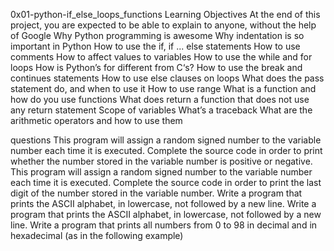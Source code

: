 0x01-python-if_else_loops_functions
Learning Objectives
At the end of this project, you are expected to be able to explain to anyone, without the help of Google
Why Python programming is awesome
Why indentation is so important in Python
How to use the if, if ... else statements
How to use comments
How to affect values to variables
How to use the while and for loops
How is Python’s for different from C‘s?
How to use the break and continues statements
How to use else clauses on loops
What does the pass statement do, and when to use it
How to use range
What is a function and how do you use functions
What does return a function that does not use any return statement
Scope of variables
What’s a traceback
What are the arithmetic operators and how to use them

questions 
This program will assign a random signed number to the variable number each time it is executed. Complete the source code in order to print whether the number stored in the variable number is positive or negative.
This program will assign a random signed number to the variable number each time it is executed. Complete the source code in order to print the last digit of the number stored in the variable number.
Write a program that prints the ASCII alphabet, in lowercase, not followed by a new line.
Write a program that prints the ASCII alphabet, in lowercase, not followed by a new line.
Write a program that prints all numbers from 0 to 98 in decimal and in hexadecimal (as in the following example)
